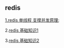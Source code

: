 ## redis

[1.redis 单线程 支撑并发原理](https://github.com/wulimax/blogs/blob/master/docs/redis/3.md);

2.[redis 基础知识1](https://github.com/wulimax/blogs/blob/master/docs/redis/redis-1.pdf)

3.[redis 基础知识2](https://github.com/wulimax/blogs/blob/master/docs/redis/redis-2.pdf)